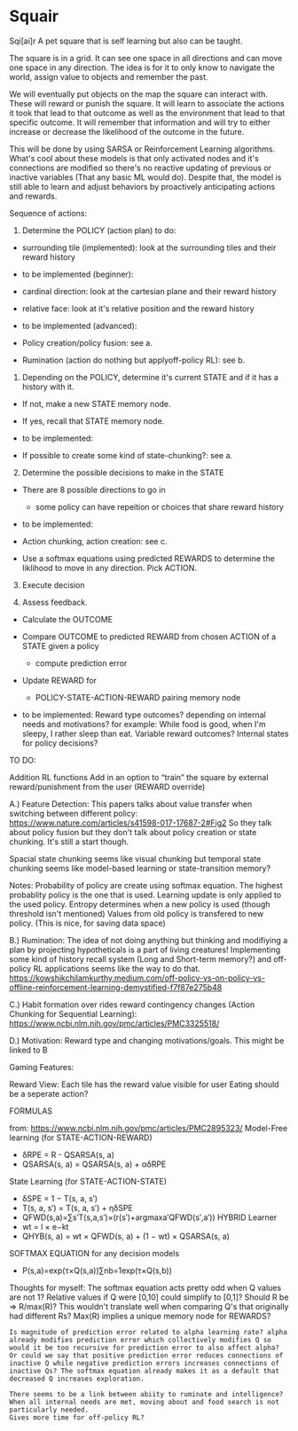 # Squair

Sqi[ai]r
A pet square that is self learning but also can be taught.

The square is in a grid. It can see one space in all directions and can move one space in any direction. The idea is for it to only know to navigate the world, assign value to objects and remember the past. 

We will eventually put objects on the map the square can interact with. These will reward or punish the square. It will learn to associate the actions it took that lead to that outcome as well as the environment that lead to that specific outcome. It will remember that information and will try to either increase or decrease the likelihood of the outcome in the future.

This will be done by using SARSA or Reinforcement Learning algorithms. What's cool about these models is that only activated nodes and it's connections are modified so there's no reactive updating of previous or inactive variables (That any basic ML would do). Despite that, the model is still able to learn and adjust behaviors by proactively anticipating actions and rewards.

Sequence of actions:

1. Determine the POLICY (action plan) to do:
  - surrounding tile (implemented): look at the surrounding tiles and their reward history
  
  - to be implemented (beginner):
  - cardinal direction: look at the cartesian plane and their reward history
  - relative face: look at it's relative position and the reward history

  - to be implemented (advanced):
  - Policy creation/policy fusion: see a.
  - Rumination (action do nothing but applyoff-policy RL): see b.

1. Depending on the POLICY, determine it's current STATE and if it has a history with it. 
  - If not, make a new STATE memory node.
  - If yes, recall that STATE memory node. 

  - to be implemented:
  - If possible to create some kind of state-chunking?: see a.

2. Determine the possible decisions to make in the STATE
  - There are 8 possible directions to go in
     - some policy can have repeition or choices that share reward history 

  - to be implemented:
  - Action chunking, action creation: see c.

  - Use a softmax equations using predicted REWARDS to determine the liklihood to move in any direction. Pick ACTION.

3. Execute decision

4. Assess feedback. 
  - Calculate the OUTCOME
  - Compare OUTCOME to predicted REWARD from chosen ACTION of a STATE given a policy
     - compute prediction error
  - Update REWARD for 
     - POLICY-STATE-ACTION-REWARD pairing memory node

  - to be implemented:
    Reward type outcomes? depending on internal needs and motivations?
    for example: While food is good, when I'm sleepy, I rather sleep than eat. 
    Variable reward outcomes?
    Internal states for policy decisions?

TO DO:

Addition RL functions
Add in an option to “train” the square by external reward/punishment from the user (REWARD override)

A.) Feature Detection:
This papers talks about value transfer when switching between different policy:
https://www.nature.com/articles/s41598-017-17687-2#Fig2
So they talk about policy fusion but they don't talk about policy creation or state chunking. 
It's still a start though.

Spacial state chunking seems like visual chunking but temporal state chunking seems like model-based learning or state-transition memory? 

Notes: 
  Probability of policy are create using softmax equation.
  The highest probablity policy is the one that is used.
  Learning update is only applied to the used policy.
  Entropy determines when a new policy is used (though threshold isn't mentioned)
  Values from old policy is transfered to new policy. (This is nice, for saving data space)

B.) Rumination:
The idea of not doing anything but thinking and modifiying a plan by projecting hypotheticals is a part of living creatures!
Implementing some kind of history recall system (Long and Short-term memory?) and off-policy RL applications seems like the way to do that.
https://kowshikchilamkurthy.medium.com/off-policy-vs-on-policy-vs-offline-reinforcement-learning-demystified-f7f87e275b48

C.) Habit formation over rides reward contingency changes (Action Chunking for Sequential Learning):
https://www.ncbi.nlm.nih.gov/pmc/articles/PMC3325518/ 

D.) Motivation:
    Reward type and changing motivations/goals.
    This might be linked to B

Gaming Features:

Reward View: Each tile has the reward value visible for user
Eating should be a seperate action?

FORMULAS

from:  https://www.ncbi.nlm.nih.gov/pmc/articles/PMC2895323/
Model-Free learning (for STATE-ACTION-REWARD)
  - δRPE = R - QSARSA(s, a)
  - QSARSA(s, a) = QSARSA(s, a) + αδRPE

State Learning (for STATE-ACTION-STATE)
  - δSPE = 1 − T(s, a, s′)
  - T(s, a, s′) = T(s, a, s′) + ηδSPE
  - QFWD(s,a)=∑s′T(s,a,s′)×(r(s′)+argmaxa′QFWD(s′,a′))
HYBRID Learner
  - wt = l × e−kt
  - QHYB(s, a) = wt × QFWD(s, a) + (1 − wt) × QSARSA(s, a)

SOFTMAX EQUATION for any decision models
  - P(s,a)=exp(τ×Q(s,a))∑nb=1exp(τ×Q(s,b))


Thoughts for myself:
    The softmax equation acts pretty odd when Q values are not 1?
    Relative values if Q were [0,10] could simplify to [0,1]?
    Should R be => R/max(R)?
    This wouldn't translate well when comparing Q's that originally had different Rs? Max(R) implies a unique memory node for REWARDS?

    Is magnitude of prediction error related to alpha learning rate? alpha already modifies prediction error which collectively modifies Q so would it be too recursive for prediction error to also affect alpha?
    Or could we say that positive prediction error reduces connections of inactive Q while negative prediction errors increases connections of inactive Qs? The softmax equation already makes it as a default that decreased Q increases exploration.

    There seems to be a link between abiity to ruminate and intelligence?
    When all internal needs are met, moving about and food search is not particularly needed.
    Gives more time for off-policy RL? 